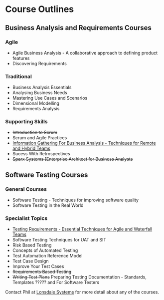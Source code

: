 # Course Outlines

## Business Analysis and Requirements Courses

### Agile

- Agile Business Analysis - A collaborative approach to defining product features
- Discovering Requirements

### Traditional

- Business Analysis Essentials
- Analysing Business Needs
- Mastering Use Cases and Scenarios
- Dimensional Modelling
- Requirements Analysis

### Supporting Skills

- ~~Introduction to Scrum~~
- Scrum and Agile Practices
- [Information Gathering For Business Analysis - Techniques for Remote and Hybrid Teams](Information%20Gathering%20for%20Business%20Analysis)
- Sucess With Retrospectives
- ~~Sparx Systems [Enterprise Architect for Business Analysts~~

## Software Testing Courses 

### General Courses

- Software Testing - Techniques for improving software quality
- Software Testing in the Real World

### Specialist Topics
- [Testing Requirements - Essential Techniques for Agile and Waterfall Teams](Testing%20Requirements)
- Software Testing Techniques for UAT and SIT
- Risk Based Testing
- Concepts of Automated Testing
- Test Automation Reference Model
- Test Case Design
- Improve Your Test Cases
- ~~Requirements Based Testing~~
- ~~Writing Test Plans~~ Preparing Testing Documentation - Standards, Templates ????? and For Software Testers

Contact Phil at [Lonsdale Systems](mailto:phil@lonsdalesystems.com) for more detail about any of the courses.
